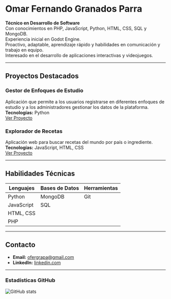 # Omar Fernando Granados Parra

**Técnico en Desarrollo de Software**  
Con conocimientos en PHP, JavaScript, Python, HTML, CSS, SQL y MongoDB.  
Experiencia inicial en Godot Engine.  
Proactivo, adaptable, aprendizaje rápido y habilidades en comunicación y trabajo en equipo.  
Interesado en el desarrollo de aplicaciones interactivas y videojuegos.

---

## Proyectos Destacados

### Gestor de Enfoques de Estudio
Aplicación que permite a los usuarios registrarse en diferentes enfoques de estudio y a los administradores gestionar los datos de la plataforma.  
**Tecnologías:** Python  
[Ver Proyecto](https://github.com/Lazar2422/Simulador_institucion_educativa)  

### Explorador de Recetas
Aplicación web para buscar recetas del mundo por país o ingrediente.  
**Tecnologías:** JavaScript, HTML, CSS  
[Ver Proyecto](https://lazar2422.github.io/FoodApi/)  

---

## Habilidades Técnicas

| Lenguajes | Bases de Datos | Herramientas |
|-----------|----------------|-------------|
| Python    |    MongoDB     | Git         |
| JavaScript |     SQL       |             |
| HTML, CSS |               |             |
| PHP       |               |             |

---

## Contacto

- **Email:** [ofergrapa@gmail.com](mailto:ofergrapa@gmail.com)  
- **LinkedIn:** [linkedin.com](https://www.linkedin.com/in/omar-fernando-granados-parra-506abb373/)  

---

### Estadísticas GitHub

![GitHub stats](https://github-readme-stats.vercel.app/api?username=Lazar2422&show_icons=true&theme=dark)
